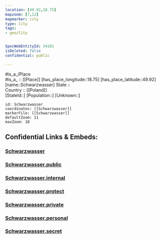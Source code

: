 ```yaml
---
location: [49.92,18.75] 
mapzoom: [7,12] 
mapmarker: city 
type: City
tags:
- geo/City


SpocWebEntityId: 34101
isDeleted: false
confidential: public

---
```

#is_a_/Place  
#is_a_ :: [[Place]] 
[has_place_longitude::18.75] 
[has_place_latitude::49.92] 
[name::Schwarzwasser] 
State ::  
Country :: [[Poland]]  
[StateId::] 
[Population::] 
[Unknown::] 


```leaflet
id: Schwarzwasser
coordinates: [[Schwarzwasser]] 
markerFile: [[Schwarzwasser]] 
defaultZoom: 11 
maxZoom: 18
```


## Confidential Links & Embeds: 

### [Schwarzwasser](/_Standards/Earth/Continent/Europe/Europe~East/Poland/Provinces~Poland/Silesian/City/Schwarzwasser.md) 

### [Schwarzwasser.public](/_public/Earth/Continent/Europe/Europe~East/Poland/Provinces~Poland/Silesian/City/Schwarzwasser.public.md) 

### [Schwarzwasser.internal](/_internal/Earth/Continent/Europe/Europe~East/Poland/Provinces~Poland/Silesian/City/Schwarzwasser.internal.md) 

### [Schwarzwasser.protect](/_protect/Earth/Continent/Europe/Europe~East/Poland/Provinces~Poland/Silesian/City/Schwarzwasser.protect.md) 

### [Schwarzwasser.private](/_private/Earth/Continent/Europe/Europe~East/Poland/Provinces~Poland/Silesian/City/Schwarzwasser.private.md) 

### [Schwarzwasser.personal](/_personal/Earth/Continent/Europe/Europe~East/Poland/Provinces~Poland/Silesian/City/Schwarzwasser.personal.md) 

### [Schwarzwasser.secret](/_secret/Earth/Continent/Europe/Europe~East/Poland/Provinces~Poland/Silesian/City/Schwarzwasser.secret.md)

